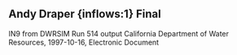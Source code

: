 ## Andy Draper {inflows:1} Final
IN9 from DWRSIM Run 514 output
California Department of Water Resources, 1997-10-16, Electronic Document
